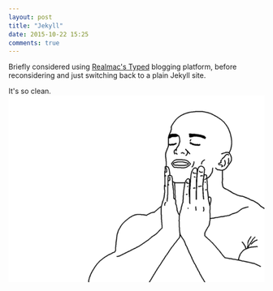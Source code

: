 ```yaml
---
layout: post
title: "Jekyll"
date: 2015-10-22 15:25
comments: true
---
```


Briefly considered using [Realmac's Typed](https://www.typed.com) blogging platform, before reconsidering and just switching back to a plain Jekyll site.

It's so clean.
![So good](/images/media/memes/so-good.png)
